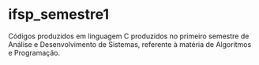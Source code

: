 # ifsp_semestre1
Códigos produzidos em linguagem C produzidos no primeiro semestre de Análise e Desenvolvimento de Sistemas, referente à matéria de Algoritmos e Programação.
